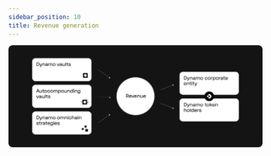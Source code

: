 ```yaml
---
sidebar_position: 10
title: Revenue generation
---
```


![Revenue generation](../../assets/deck/10.png)
